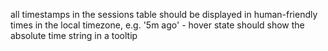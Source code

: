 all timestamps in the sessions table should be displayed in human-friendly times in the local timezone, e.g. '5m ago' - hover state should show the absolute time string in a tooltip
